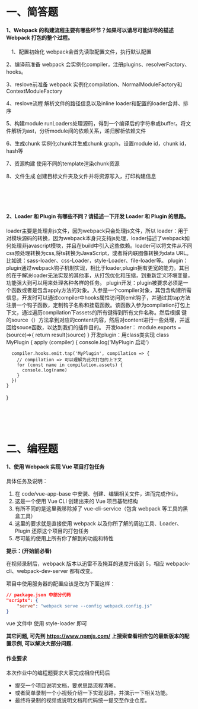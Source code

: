 # 一、简答题

#### 1、Webpack 的构建流程主要有哪些环节？如果可以请尽可能详尽的描述 Webpack 打包的整个过程。

　1、配置初始化
webpack会首先读取配置文件，执行默认配置

2、编译前准备
webpack 会实例化compiler，注册plugins、resolverFactory、hooks。

3、reslove前准备
webpack 实例化compilation、NormalModuleFactory和ContextModuleFactory

4、reslove流程
解析文件的路径信息以及inline loader和配置的loader合并、排序

5、构建module
runLoaders处理源码，得到一个编译后的字符串或buffer。将文件解析为ast，分析module间的依赖关系，递归解析依赖文件

6、生成chunk
实例化chunk并生成chunk graph，设置module id，chunk id，hash等

7、资源构建
使用不同的template渲染chunk资源

8、文件生成
创建目标文件夹及文件并将资源写入，打印构建信息

　

　

#### 2、Loader 和 Plugin 有哪些不同？请描述一下开发 Loader 和 Plugin 的思路。
loader主要是处理非js文件，因为webpack只会处理js文件，所以
loader：用于对模块源码的转换，因为webpack本身只支持js处理，loader描述了webpack如何处理非javascript模块，并且在build中引入这些依赖。loader可以将文件从不同css预处理转换为css,将ts转换为JavaScript，或者将内联图像转换为data URL。比如说：sass-loader、css-Loader，style-Loader、file-loader等。
plugin：plugin通过webpack钩子机制实现，相比于loader,plugin拥有更宽的能力。其目的在于解决loader无法实现的其他事，从打包优化和压缩，到重新定义环境变量，功能强大到可以用来处理各种各样的任务。 plugin开发：plugin被要求必须是一个函数或者是包含apply方法的对象。入参是一个compiler对象，其包含构建所需信息，开发时可以通过compiler中hooks属性访问到emit钩子，并通过其tap方法注册一个钩子函数，定制钩子名称和挂载函数。该函数入参为compilation打包上下文，通过遍历compilation下assets的所有键得到所有文件名称。然后根据 键 的source（）方法拿到对应的content内容，然后对content进行一些处理，并返回给souce函数，以达到我们的插件目的。
开发loader：
module.exports = (source)=>{
    return result(source)
}
开发plugin：用class类实现
class MyPlugin {
    apply (compiler) {
      console.log('MyPlugin 启动')
  
      compiler.hooks.emit.tap('MyPlugin', compilation => {
        // compilation => 可以理解为此次打包的上下文
        for (const name in compilation.assets) {
          console.log(name)
        }
      })
    }
  }
　
　

　

　

# 二、编程题

#### 1、使用 Webpack 实现 Vue 项目打包任务

具体任务及说明：

1. 在 code/vue-app-base 中安装、创建、编辑相关文件，进而完成作业。
2. 这是一个使用 Vue CLI 创建出来的 Vue 项目基础结构
3. 有所不同的是这里我移除掉了 vue-cli-service（包含 webpack 等工具的黑盒工具）
4. 这里的要求就是直接使用 webpack 以及你所了解的周边工具、Loader、Plugin 还原这个项目的打包任务
5. 尽可能的使用上所有你了解到的功能和特性



**提示：(开始前必看)**

在视频录制后，webpack 版本以迅雷不及掩耳的速度升级到 5，相应 webpack-cli、webpack-dev-server 都有改变。

项目中使用服务器的配置应该是改为下面这样：

```json
// package.json 中部分代码
"scripts": {
	"serve": "webpack serve --config webpack.config.js"
}
```

vue 文件中 使用 style-loader 即可

**其它问题, 可先到 https://www.npmjs.com/ 上搜索查看相应包的最新版本的配置示例, 可以解决大部分问题.**



#### 作业要求

本次作业中的编程题要求大家完成相应代码后

- 提交一个项目说明文档，要求思路流程清晰。
- 或者简单录制一个小视频介绍一下实现思路，并演示一下相关功能。
- 最终将录制的视频或说明文档和代码统一提交至作业仓库。